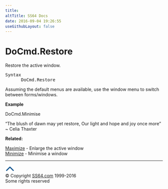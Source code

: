 ```yaml
---
title:
altTitle: SS64 Docs
date: 2016-09-04 19:26:55
useGithubLayout: false
---
```

<!-- #BeginLibraryItem "/Library/head_access.lbi" --><!-- #EndLibraryItem --><h1>DoCmd.Restore</h1>
<p> Restore the active window.</p>
<pre>Syntax
      DoCmd.Restore</pre>
<p>Assuming the default menus are available, use the window menu to switch between forms/windows. </p>
<p><b>Example</b></p>
<p class="code">DoCmd.Minimise</p>
<p class="quote">“The blush of dawn may yet restore, Our light and hope and joy once more” ~&nbsp;Celia Thaxter</p>
<p><b>Related:</b></p>
<p><a href="maximise.html">Maximize</a> - Enlarge the active window<br>
<a href="minimise.html">Minimize</a> - Minimise a window</p><!-- #BeginLibraryItem "/Library/foot_access.lbi" --><p>
<!-- access -->

<hr>
<div id="bl" class="footer"><a href="restore.html#"><img src="../images/top.png" width="30" height="22" alt="Back to the Top"></a></div>
<div id="br" class="footer, tagline">© Copyright <a href="http://ss64.com/">SS64.com</a> 1999-2016<br>
Some rights reserved</div><!-- #EndLibraryItem -->

